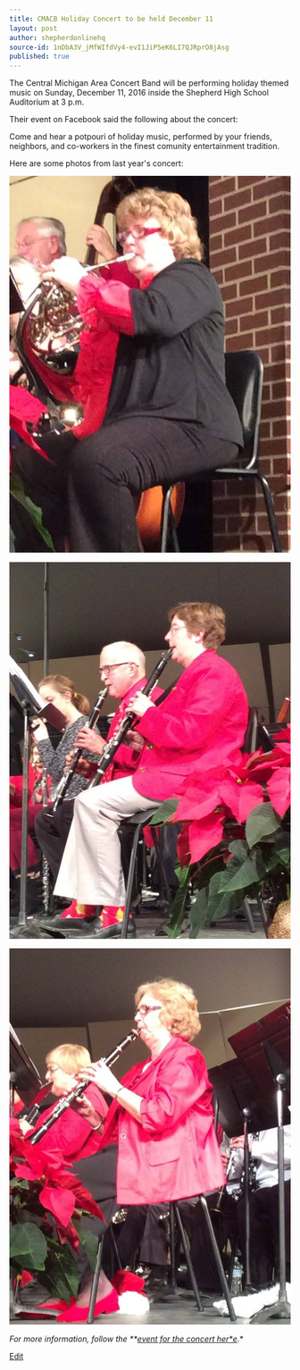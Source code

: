 ```yaml
---
title: CMACB Holiday Concert to be held December 11
layout: post
author: shepherdonlinehq
source-id: 1nDbA3V_jMfWIfdVy4-evI1JiP5eK6LI7QJRprO8jAsg
published: true
---
```

The Central Michigan Area Concert Band will be performing holiday themed music on Sunday, December 11, 2016 inside the Shepherd High School Auditorium at 3 p.m.

Their event on Facebook said the following about the concert:

Come and hear a potpouri of holiday music, performed by your friends, neighbors, and co-workers in the finest comunity entertainment tradition.

Here are some photos from last year's concert:

![](/assets/12363050_10153911160030921_4797266785285442002_o.jpg)

![](/assets/12339408_10153911160035921_3454303418014457471_o.jpg)

![](/assets/12363210_10153911159975921_3171048118821891899_o.jpg)

*For more information, follow the **[event for the concert her*e](https://www.facebook.com/events/1805384953052521/)*.*


[Edit](https://docs.google.com/document/d/1nDbA3V_jMfWIfdVy4-evI1JiP5eK6LI7QJRprO8jAsg/edit?usp=sharing)


